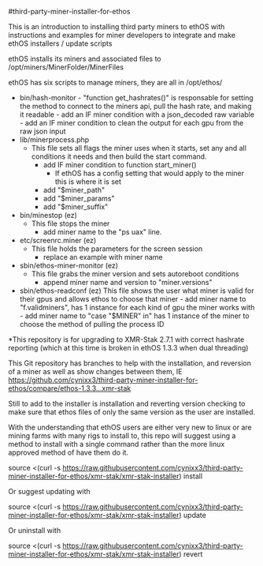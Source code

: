 #third-party-miner-installer-for-ethos

This is an introduction to installing third party miners to ethOS with instructions and examples for miner developers to integrate and make ethOS installers / update scripts

ethOS installs its miners and associated files to /opt/miners/MinerFolder/MinerFiles

ethOS has six scripts to manage miners, they are all in /opt/ethos/

   - bin/hash-monitor
    - "function get_hashrates()" is responsable for setting the method to connect to the miners api, pull the hash rate, and making it readable
           - add an IF miner condition with a json_decoded raw variable
           - add an IF miner condition to clean the output for each gpu from the raw json input
   - lib/minerprocess.php
       - This file sets all flags the miner uses when it starts, set any and all conditions it needs and then build the start command.
           - add IF miner condition to function start_miner()
             - If ethOS has a config setting that would apply to the miner this is where it is set
           - add "$miner_path"
           - add "$miner_params"
           - add "$miner_suffix"
   - bin/minestop (ez)
       - This file stops the miner
           - add miner name to the "ps uax" line.
   - etc/screenrc.miner (ez)
       - This file holds the parameters for the screen session
           - replace an example with miner name
   - sbin/ethos-miner-monitor (ez)
       - This file grabs the miner version and sets autoreboot conditions
           - append miner name and version to "miner.versions"
   - sbin/ethos-readconf (ez)
        This file shows the user what miner is valid for their gpus and allows ethos to choose that miner
           - add miner name to "f.validminers", has 1 instance for each kind of gpu the miner works with
           - add miner name to "case "$MINER" in" has 1 instance of the miner to choose the method of pulling the process ID

*This repository is for upgrading to XMR-Stak 2.7.1 with correct hashrate reporting (which at this time is broken in ethOS 1.3.3 when dual threading) 

This Git repository has branches to help with the installation, and reversion of a miner as well as show changes between them, IE https://github.com/cynixx3/third-party-miner-installer-for-ethos/compare/ethos-1.3.3...xmr-stak

Still to add to the installer is installation and reverting version checking to make sure that ethos files of only the same version as the user are installed.

With the understanding that ethOS users are either very new to linux or are mining farms with many rigs to install to, this repo will suggest using a method to install with a single command rather than the more linux approved method of have them do it.

source <(curl -s https://raw.githubusercontent.com/cynixx3/third-party-miner-installer-for-ethos/xmr-stak/xmr-stak-installer) install

Or suggest updating with

source <(curl -s https://raw.githubusercontent.com/cynixx3/third-party-miner-installer-for-ethos/xmr-stak/xmr-stak-installer) update

Or uninstall with

source <(curl -s https://raw.githubusercontent.com/cynixx3/third-party-miner-installer-for-ethos/xmr-stak/xmr-stak-installer) revert
